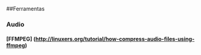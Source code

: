 ##Ferramentas

### Audio

#### [FFMPEG] (http://linuxers.org/tutorial/how-compress-audio-files-using-ffmpeg)
